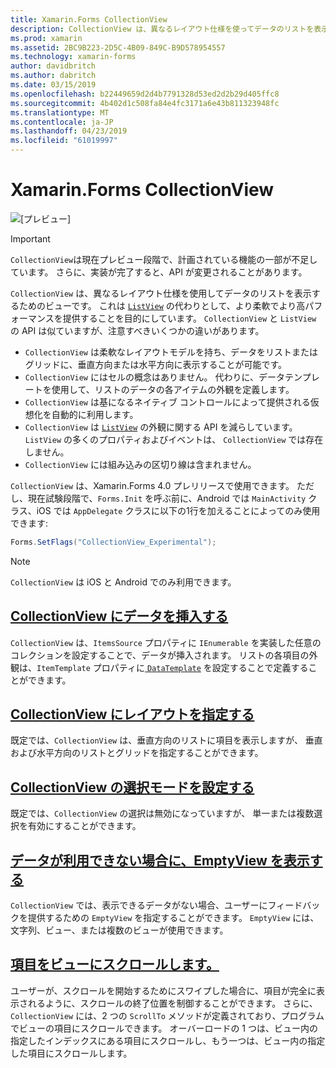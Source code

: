 ```yaml
---
title: Xamarin.Forms CollectionView
description: CollectionView は、異なるレイアウト仕様を使ってデータのリストを表示するための柔軟で高パフォーマンスなビューです。
ms.prod: xamarin
ms.assetid: 2BC9B223-2D5C-4B09-849C-B9D578954557
ms.technology: xamarin-forms
author: davidbritch
ms.author: dabritch
ms.date: 03/15/2019
ms.openlocfilehash: b22449659d2d4b7791328d53ed2d2b29d405ffc8
ms.sourcegitcommit: 4b402d1c508fa84e4fc3171a6e43b811323948fc
ms.translationtype: MT
ms.contentlocale: ja-JP
ms.lasthandoff: 04/23/2019
ms.locfileid: "61019997"
---
```

# <a name="xamarinforms-collectionview"></a>Xamarin.Forms CollectionView

![[プレビュー]](~/media/shared/preview.png)

> [!IMPORTANT]
> `CollectionView`は現在プレビュー段階で、計画されている機能の一部が不足しています。 さらに、実装が完了すると、API が変更されることがあります。

`CollectionView` は、異なるレイアウト仕様を使用してデータのリストを表示するためのビューです。 これは [ `ListView`](xref:Xamarin.Forms.ListView) の代わりとして、より柔軟でより高パフォーマンスを提供することを目的にしています。 `CollectionView` と `ListView` の API は似ていますが、注意すべきいくつかの違いがあります。

- `CollectionView` は柔軟なレイアウトモデルを持ち、データをリストまたはグリッドに、垂直方向または水平方向に表示することが可能です。
- `CollectionView` にはセルの概念はありません。 代わりに、データテンプレートを使用して、リストのデータの各アイテムの外観を定義します。
- `CollectionView` は基になるネイティブ コントロールによって提供される仮想化を自動的に利用します。
- `CollectionView` は [ `ListView`](xref:Xamarin.Forms.ListView) の外観に関する API を減らしています。 `ListView` の多くのプロパティおよびイベントは、 `CollectionView` では存在しません。
- `CollectionView` には組み込みの区切り線は含まれません。

`CollectionView` は、Xamarin.Forms 4.0 プレリリースで使用できます。 ただし、現在試験段階で、`Forms.Init` を呼ぶ前に、Android では `MainActivity` クラス、iOS では `AppDelegate` クラスに以下の1行を加えることによってのみ使用できます:

```csharp
Forms.SetFlags("CollectionView_Experimental");
```

> [!NOTE]
> `CollectionView` は iOS と Android でのみ利用できます。

## <a name="populate-collectionview-with-datapopulate-datamd"></a>[ CollectionView にデータを挿入する ](populate-data.md)

`CollectionView` は、`ItemsSource` プロパティに `IEnumerable` を実装した任意のコレクションを設定することで、データが挿入されます。 リストの各項目の外観は、`ItemTemplate` プロパティに[ `DataTemplate`](xref:Xamarin.Forms.DataTemplate) を設定することで定義することができます。

## <a name="specify-collectionview-layoutlayoutmd"></a>[CollectionView にレイアウトを指定する ](layout.md)

既定では、`CollectionView` は、垂直方向のリストに項目を表示しますが、 垂直および水平方向のリストとグリッドを指定することができます。

## <a name="set-collectionview-selection-modeselectionmd"></a>[CollectionView の選択モードを設定する ](selection.md)

既定では、`CollectionView` の選択は無効になっていますが、 単一または複数選択を有効にすることができます。

## <a name="display-an-emptyview-when-data-is-unavailableemptyviewmd"></a>[データが利用できない場合に、EmptyView を表示する ](emptyview.md)

`CollectionView` では、表示できるデータがない場合、ユーザーにフィードバックを提供するための `EmptyView` を指定することができます。 `EmptyView` には、文字列、ビュー、または複数のビューが使用できます。

## <a name="scroll-an-item-into-viewscrollingmd"></a>[項目をビューにスクロールします。](scrolling.md)

ユーザーが、スクロールを開始するためにスワイプした場合に、項目が完全に表示されるように、スクロールの終了位置を制御することができます。 さらに、 `CollectionView` には、2 つの `ScrollTo` メソッドが定義されており、プログラムでビューの項目にスクロールできます。 オーバーロードの 1 つは、ビュー内の指定したインデックスにある項目にスクロールし、もう一つは、ビュー内の指定した項目にスクロールします。
